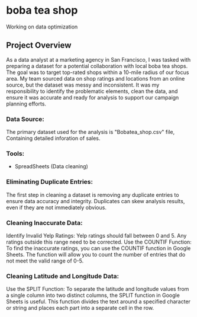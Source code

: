 # boba tea shop 
Working on data optimization
## Project Overview
As a data analyst at a marketing agency in San Francisco, I was tasked with preparing a dataset for a potential collaboration with local boba tea shops. The goal was to target top-rated shops within a 10-mile radius of our focus area. My team sourced data on shop ratings and locations from an online source, but the dataset was messy and inconsistent. It was my responsibility to identify the problematic elements, clean the data, and ensure it was accurate and ready for analysis to support our campaign planning efforts.
### Data Source:
The primary dataset used for the analysis is "Bobatea_shop.csv" file, Containing detailed inforation of sales.
### Tools:
- SpreadSheets (Data cleaning)
### Eliminating Duplicate Entries:
The first step in cleaning a dataset is removing any duplicate entries to ensure data accuracy and integrity. Duplicates can skew analysis results, even if they are not immediately obvious.
###  Cleaning Inaccurate Data:
Identify Invalid Yelp Ratings: Yelp ratings should fall between 0 and 5. Any ratings outside this range need to be corrected.
Use the COUNTIF Function: To find the inaccurate ratings, you can use the COUNTIF function in Google Sheets. The function will allow you to count the number of entries that do not meet the valid range of 0-5.
### Cleaning Latitude and Longitude Data:
Use the SPLIT Function:
To separate the latitude and longitude values from a single column into two distinct columns, the SPLIT function in Google Sheets is useful. This function divides the text around a specified character or string and places each part into a separate cell in the row.
  
